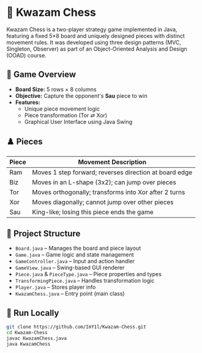 # 🧩 Kwazam Chess
Kwazam Chess is a two-player strategy game implemented in Java, featuring a fixed 5×8 board and uniquely designed pieces with distinct movement rules. It was developed using three design patterns (MVC, Singleton, Observer) as part of an Object-Oriented Analysis and Design (OOAD) course.

## 🎲 Game Overview
- **Board Size:** 5 rows × 8 columns  
- **Objective:** Capture the opponent's **Sau** piece to win  
- **Features:**
  - Unique piece movement logic
  - Piece transformation (Tor ⇄ Xor)
  - Graphical User Interface using Java Swing

## ♟️ Pieces
| Piece  | Movement Description       |
|---|----|
| Ram | Moves 1 step forward; reverses direction at board edge       |
| Biz    | Moves in an L-shape (3x2); can jump over pieces              |
| Tor    | Moves orthogonally; transforms into Xor after 2 turns       |
| Xor    | Moves diagonally; cannot jump over other pieces              |
| Sau    | King-like; losing this piece ends the game                  |

## 📁 Project Structure
- `Board.java` – Manages the board and piece layout  
- `Game.java` – Game logic and state management  
- `GameController.java` – Input and action handler  
- `GameView.java` – Swing-based GUI renderer  
- `Piece.java` & `PieceType.java` – Piece properties and types  
- `TransformingPiece.java` – Handles transformation logic  
- `Player.java` – Stores player info  
- `KwazamChess.java` – Entry point (main class)

## 🚀 Run Locally
   ```bash
git clone https://github.com/ImY1l/Kwazam-Chess.git
cd Kwazam-Chess
javac KwazamChess.java
java KwazamChess
```
